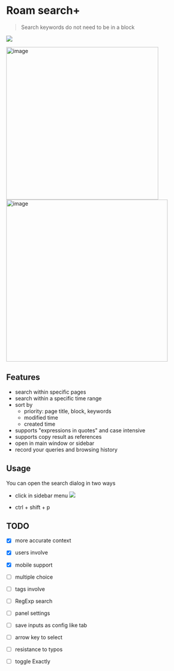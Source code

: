 # Roam search+

> Search keywords do not need to be in a block

![](https://github.com/dive2Pro/roam-search-plus/blob/main/images/SCR-20221206-rsg.png)
<div>
<img width="405" alt="image" src="https://user-images.githubusercontent.com/23192045/210167099-6b68c752-b305-45d8-b07e-2499febd4108.png">
<img width="430" alt="image" src="https://user-images.githubusercontent.com/23192045/210167100-f2d110a1-d124-4bec-b1b3-27fff687eded.png">
</div>

## Features

- search within specific pages
- search within a specific time range
- sort by 
  - priority: page title, block, keywords
  - modified time
  - created time
- supports "expressions in quotes" and case intensive
- supports copy result as references
- open in main window or sidebar
- record your queries and browsing history

## Usage

You can open the search dialog in two ways

- click in sidebar menu ![](https://github.com/dive2Pro/roam-search-plus/blob/main/images/side-menu.png)

- ctrl + shift + p


## TODO

- [x] more accurate context
- [x] users involve
- [X] mobile support
- [ ] multiple choice
- [ ] tags involve
- [ ] RegExp search
- [ ] panel settings
- [ ] save inputs as config like tab
- [ ] arrow key to select
- [ ] resistance to typos
- [ ] toggle Exactly

